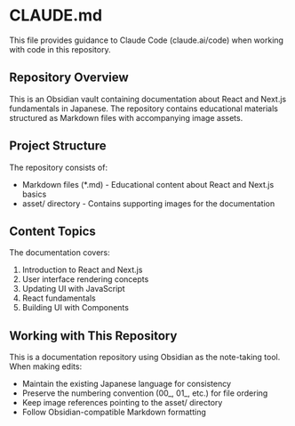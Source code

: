 # CLAUDE.md

This file provides guidance to Claude Code (claude.ai/code) when working with code in this repository.

## Repository Overview

This is an Obsidian vault containing documentation about React and Next.js fundamentals in Japanese. The repository contains educational materials structured as Markdown files with accompanying image assets.

## Project Structure

The repository consists of:
- Markdown files (*.md) - Educational content about React and Next.js basics
- asset/ directory - Contains supporting images for the documentation

## Content Topics

The documentation covers:
1. Introduction to React and Next.js
2. User interface rendering concepts
3. Updating UI with JavaScript
4. React fundamentals
5. Building UI with Components

## Working with This Repository

This is a documentation repository using Obsidian as the note-taking tool. When making edits:
- Maintain the existing Japanese language for consistency
- Preserve the numbering convention (00_, 01_, etc.) for file ordering
- Keep image references pointing to the asset/ directory
- Follow Obsidian-compatible Markdown formatting